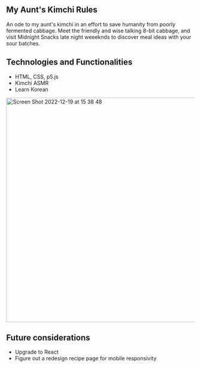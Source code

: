 ## My Aunt's Kimchi Rules
An ode to my aunt's kimchi in an effort to save humanity from poorly fermented cabbage. Meet the friendly and wise talking 8-bit cabbage, and visit Midnight Snacks late night weeeknds to discover meal ideas with your sour batches.

## Technologies and Functionalities
- HTML, CSS, p5.js
- Kimchi ASMR
- Learn Korean

<img width="600" alt="Screen Shot 2022-12-19 at 15 38 48 " src="https://user-images.githubusercontent.com/112890821/208517061-69c3d0c9-467d-4d51-9f07-e9cdb8ff9745.png">

## Future considerations
- Upgrade to React
- Figure out a redesign recipe page for mobile responsivity
